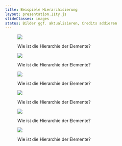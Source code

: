 ```yaml
---
title: Beispiele Hierarchisierung
layout: presentation.11ty.js
slideClasses: images
status: Bilder ggf. aktualisieren, Credits addieren
---
```


<section class="image screenshot">
  <figure>
    <img src="./images/FAZ_neu_S1_gross-570.jpg">
    <figcaption class="bu">
      <p>Wie ist die Hierarchie der Elemente?</p>
    </figcaption>
  </figure>
</section>

<section class="image screenshot">
  <figure >
    <img src="./images/lueneburger-zeitung-eonwerbung-560.tiff.jpg">
    <figcaption class="bu">
      <p>Wie ist die Hierarchie der Elemente?</p>
    </figcaption>
  </figure>
</section>

<section class="image screenshot">
  <figure >
    <img src="./images/pasted-image-684.png.jpg">
    <figcaption class="bu">
      <p>Wie ist die Hierarchie der Elemente?</p>
    </figcaption>
  </figure>
</section>

<section class="image screenshot">
  <figure >
    <img src="./images/pasted-image-692.png.jpg">
    <figcaption class="bu">
      <p>Wie ist die Hierarchie der Elemente?</p>
    </figcaption>
  </figure>
</section>

<section class="image screenshot">
  <figure >
    <img src="./images/droppedImage-557.pdf.jpg">
    <figcaption class="bu">
      <p>Wie ist die Hierarchie der Elemente?</p>
    </figcaption>
  </figure>
</section>

<section class="image screenshot">
  <figure >
    <img src="./images/droppedImage-566.png">
    <figcaption class="bu">
      <p>Wie ist die Hierarchie der Elemente?</p>
    </figcaption>
  </figure>
</section>